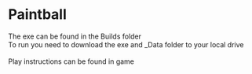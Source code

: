 # Paintball

The exe can be found in the Builds folder</br>
To run you need to download the exe and _Data folder to your local drive</br>
</br>
Play instructions can be found in game
